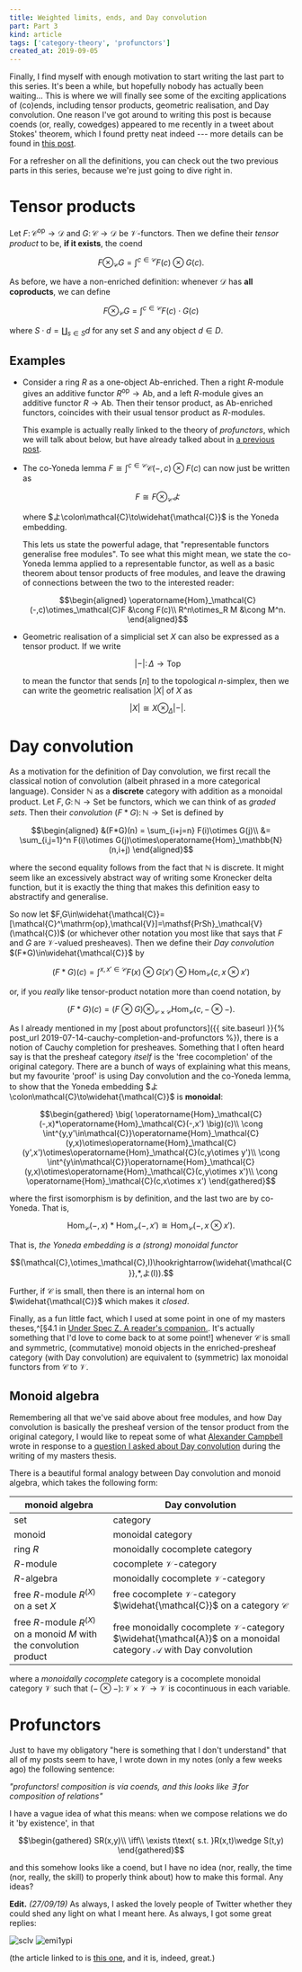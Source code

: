 ```yaml
---
title: Weighted limits, ends, and Day convolution
part: Part 3
kind: article
tags: ['category-theory', 'profunctors']
created_at: 2019-09-05
---
```


Finally, I find myself with enough motivation to start writing the last part to this series. It's been a while, but hopefully nobody has actually been waiting... This is where we will finally see some of the exciting applications of (co)ends, including tensor products, geometric realisation, and Day convolution. One reason I've got around to writing this post is because coends (or, really, cowedges) appeared to me recently in a tweet about Stokes' theorem, which I found pretty neat indeed --- more details can be found in [this post](/blog/2019/09/04/stokes-coend.html).

<!-- more -->

For a refresher on all the definitions, you can check out the two previous parts in this series, because we're just going to dive right in.

# Tensor products

Let $F\colon\mathcal{C}^\mathrm{op}\to\mathcal{D}$ and $G\colon\mathcal{C}\to\mathcal{D}$ be $\mathcal{V}$-functors. Then we define their _tensor product_ to be, **if it exists**, the coend

$$F\otimes_\mathcal{C}G = \int^{c\in\mathcal{C}}F(c)\otimes G(c).$$

As before, we have a non-enriched definition: whenever $\mathcal{D}$ has **all coproducts**, we can define

$$F\otimes_\mathcal{C}G = \int^{c\in\mathcal{C}}F(c)\cdot G(c)$$

where $S\cdot d=\coprod_{s\in S}d$ for any set $S$ and any object $d\in D$.

## Examples

- Consider a ring $R$ as a one-object $\mathsf{Ab}$-enriched. Then a right $R$-module gives an additive functor $R^\mathrm{op}\to\mathsf{Ab}$, and a left $R$-module gives an additive functor $R\to\mathsf{Ab}$. Then their tensor product, as $\mathsf{Ab}$-enriched functors, coincides with their usual tensor product as $R$-modules.

    This example is actually really linked to the theory of _profunctors_, which we will talk about below, but have already talked about in [a previous post](https://thosgood.com/blog/2019/07/14/cauchy-completion-and-profunctors.html).
- The co-Yoneda lemma $F \cong \int^{c\in\mathcal{C}} \mathcal{C}(-,c)\otimes F(c)$ can now just be written as

    $$F\cong F\otimes_\mathcal{C}よ$$

    where $よ\colon\mathcal{C}\to\widehat{\mathcal{C}}$ is the Yoneda embedding.

    This lets us state the powerful adage, that "representable functors generalise free modules". To see what this might mean, we state the co-Yoneda lemma applied to a representable functor, as well as a basic theorem about tensor products of free modules, and leave the drawing of connections between the two to the interested reader:

    $$\begin{aligned}
        \operatorname{Hom}_\mathcal{C}(-,c)\otimes_\mathcal{C}F &\cong F(c)\\
        R^n\otimes_R M &\cong M^n.
    \end{aligned}$$
- Geometric realisation of a simplicial set $X$ can also be expressed as a tensor product. If we write

    $$\vert-\vert\colon\Delta\to\mathsf{Top}$$

    to mean the functor that sends $[n]$ to the topological $n$-simplex, then we can write the geometric realisation $\vert X\vert$ of $X$ as

    $$\vert X\vert\cong X\otimes_\Delta\vert-\vert.$$

# Day convolution

As a motivation for the definition of Day convolution, we first recall the classical notion of convolution (albeit phrased in a more categorical language). Consider $\mathbb{N}$ as a **discrete** category with addition as a monoidal product. Let $F,G\colon\mathbb{N}\to\mathsf{Set}$ be functors, which we can think of as _graded sets_. Then their _convolution_ $(F*G)\colon\mathbb{N}\to\mathsf{Set}$ is defined by

$$\begin{aligned}
&(F*G)(n) = \sum_{i+j=n} F(i)\otimes G(j)\\
&= \sum_{i,j=1}^n F(i)\otimes G(j)\otimes\operatorname{Hom}_\mathbb{N}(n,i+j)
\end{aligned}$$

where the second equality follows from the fact that $\mathbb{N}$ is discrete. It might seem like an excessively abstract way of writing some Kronecker delta function, but it is exactly the thing that makes this definition easy to abstractify and generalise.

So now let $F,G\in\widehat{\mathcal{C}}=[\mathcal{C}^\mathrm{op},\mathcal{V}]=\mathsf{PrSh}_\mathcal{V}(\mathcal{C})$ (or whichever other notation you most like that says that $F$ and $G$ are $\mathcal{V}$-valued presheaves). Then we define their _Day convolution_ $(F*G)\in\widehat{\mathcal{C}}$ by

$$(F*G)(c) = \int^{x,x'\in\mathcal{C}} F(x)\otimes G(x')\otimes\operatorname{Hom}_\mathcal{C}(c,x\otimes x')$$

or, if you _really_ like tensor-product notation more than coend notation, by

$$(F*G)(c) = (F\otimes G)\otimes_{\mathcal{C}\times\mathcal{C}}\operatorname{Hom}_\mathcal{C}(c,-\otimes-).$$

As I already mentioned in my [post about profunctors]({{ site.baseurl }}{% post_url 2019-07-14-cauchy-completion-and-profunctors %}), there is a notion of Cauchy completion for presheaves. Something that I often heard say is that the presheaf category _itself_ is the 'free cocompletion' of the original category. There are a bunch of ways of explaining what this means, but my favourite 'proof' is using Day convolution and the co-Yoneda lemma, to show that the Yoneda embedding $よ\colon\mathcal{C}\to\widehat{\mathcal{C}}$ is **monoidal**:

$$\begin{gathered}
    \big( \operatorname{Hom}_\mathcal{C}(-,x)*\operatorname{Hom}_\mathcal{C}(-,x') \big)(c)\\
    \cong \int^{y,y'\in\mathcal{C}}\operatorname{Hom}_\mathcal{C}(y,x)\otimes\operatorname{Hom}_\mathcal{C}(y',x')\otimes\operatorname{Hom}_\mathcal{C}(c,y\otimes y')\\
    \cong \int^{y\in\mathcal{C}}\operatorname{Hom}_\mathcal{C}(y,x)\otimes\operatorname{Hom}_\mathcal{C}(c,y\otimes x')\\
    \cong \operatorname{Hom}_\mathcal{C}(c,x\otimes x')
\end{gathered}$$

where the first isomorphism is by definition, and the last two are by co-Yoneda. That is,

$$\operatorname{Hom}_\mathcal{C}(-,x)*\operatorname{Hom}_\mathcal{C}(-,x') \cong \operatorname{Hom}_\mathcal{C}(-,x\otimes x').$$

That is, _the Yoneda embedding is a (strong) monoidal functor_

$$(\mathcal{C},\otimes_\mathcal{C},I)\hookrightarrow(\widehat{\mathcal{C}},*,よ(I)).$$

Further, if $\mathcal{C}$ is small, then there is an internal hom on $\widehat{\mathcal{C}}$ which makes it _closed_.

Finally, as a fun little fact, which I used at some point in one of my masters theses,^[§4.1 in [Under Spec Z. A reader's companion.](https://github.com/thosgood/papers/blob/master/under-spec-z-readers-companion/under-spec-z.pdf). It's actually something that I'd love to come back to at some point!] whenever $\mathcal{C}$ is small and symmetric, (commutative) monoid objects in the enriched-presheaf category (with Day convolution) are equivalent to (symmetric) lax monoidal functors from $\mathcal{C}$ to $\mathcal{V}$.

## Monoid algebra

Remembering all that we've said above about free modules, and how Day convolution is basically the presheaf version of the tensor product from the original category, I would like to repeat some of what [Alexander Campbell](http://web.science.mq.edu.au/~alexc/) wrote in response to a [question I asked about Day convolution](https://math.stackexchange.com/questions/1650786/day-convolution-intuition) during the writing of my masters thesis.

There is a beautiful formal analogy between Day convolution and monoid algebra, which takes the following form:

| monoid algebra | Day convolution |
| -------------- | --------------- |
| set | category |
| monoid | monoidal category |
| ring $R$ | monoidally cocomplete category |
| $R$-module | cocomplete $\mathcal{V}$-category |
| $R$-algebra | monoidally cocomplete $\mathcal{V}$-category |
| free $R$-module $R^{(X)}$ on a set $X$ | free cocomplete $\mathcal{V}$-category $\widehat{\mathcal{C}}$ on a category $\mathcal{C}$ |
| free $R$-module $R^{(X)}$ on a monoid $M$ with the convolution product | free monoidally cocomplete $\mathcal{V}$-category $\widehat{\mathcal{A}}$ on a monoidal category $\mathcal{A}$ with Day convolution |

where a _monoidally cocomplete_ category is a cocomplete monoidal category $\mathcal{V}$ such that $(-\otimes-)\colon\mathcal{V}\times\mathcal{V}\to\mathcal{V}$ is cocontinuous in each variable.

# Profunctors

Just to have my obligatory "here is something that I don't understand" that all of my posts seem to have, I wrote down in my notes (only a few weeks ago) the following sentence:

_"profunctors! composition is via coends, and this looks like ∃ for composition of relations"_

I have a vague idea of what this means: when we compose relations we do it 'by existence', in that

$$\begin{gathered}
SR(x,y)\\
\iff\\
\exists t\text{ s.t. }R(x,t)\wedge S(t,y)
\end{gathered}$$

and this somehow looks like a coend, but I have no idea (nor, really, the time (nor, really, the skill) to properly think about) how to make this formal. Any ideas?

**Edit.** _(27/09/19)_ As always, I asked the lovely people of Twitter whether they could shed any light on what I meant here. As always, I got some great replies:

![sclv](/assets/post-images/2019-09-05-day-convolution-part-3-sclv.png)
![emi1ypi](/assets/post-images/2019-09-05-day-convolution-part-3-emi1ypi.png)

(the article linked to is [this one](https://bartoszmilewski.com/2019/03/27/promonads-arrows-and-einstein-notation-for-profunctors/), and it is, indeed, great.)
